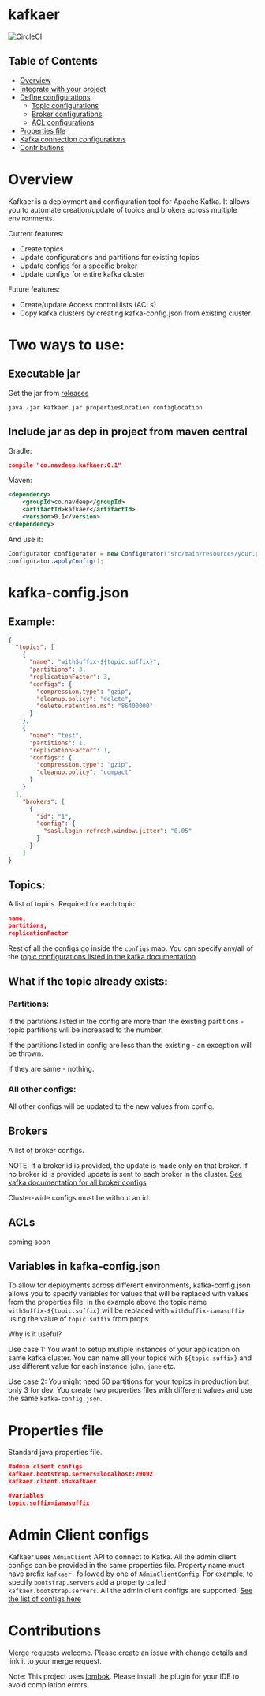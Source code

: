 # kafkaer
[![CircleCI](https://circleci.com/gh/navdeepsekhon/kafkaer.svg?style=svg)](https://circleci.com/gh/navdeepsekhon/kafkaer)

## Table of Contents
 - [Overview](#overview)
 - [Integrate with your project](#two-ways-to-use)
 - [Define configurations](#kafka-configjson)
    - [Topic configurations](#topics)
    - [Broker configurations](#brokers)
    - [ACL configurations](#acls)
 - [Properties file](#properties-file)
 - [Kafka connection configurations](#admin-client-configs)
 - [Contributions](#contributions)

 
# Overview
Kafkaer is a deployment and configuration tool for Apache Kafka. It allows you to automate creation/update of topics and brokers across multiple environments. 

Current features:
* Create topics
* Update configurations and partitions for existing topics
* Update configs for a specific broker
* Update configs for entire kafka cluster

Future features:
* Create/update Access control lists (ACLs)
* Copy kafka clusters by creating kafka-config.json from existing cluster


# Two ways to use:
## Executable jar
Get the jar from [releases](https://github.com/navdeepsekhon/kafkaer/releases)
```
java -jar kafkaer.jar propertiesLocation configLocation
```

## Include jar as dep in project from maven central
Gradle:
```json
compile "co.navdeep:kafkaer:0.1"
```
Maven:
```xml
<dependency>
    <groupId>co.navdeep</groupId>
    <artifactId>kafkaer</artifactId>
    <version>0.1</version>
</dependency>
```

And use it:
```java
Configurator configurator = new Configurator("src/main/resources/your.properties", "src/main/resources/kafka-config.json");
configurator.applyConfig();
```

# kafka-config.json
## Example:
```json
{
  "topics": [
    {
      "name": "withSuffix-${topic.suffix}",
      "partitions": 3,
      "replicationFactor": 3,
      "configs": {
        "compression.type": "gzip",
        "cleanup.policy": "delete",
        "delete.retention.ms": "86400000"
      }
    },
    {
      "name": "test",
      "partitions": 1,
      "replicationFactor": 1,
      "configs": {
        "compression.type": "gzip",
        "cleanup.policy": "compact"
      }
    }
  ],
    "brokers": [
      {
        "id": "1",
        "config": {
          "sasl.login.refresh.window.jitter": "0.05"
        }
      }
    ]
}

```

## Topics:
A list of topics. Required for each topic:
```json
name,
partitions,
replicationFactor
```

Rest of all the configs go inside the `configs` map. You can specify any/all of the [topic configurations listed in the kafka documentation](https://kafka.apache.org/documentation/#topicconfigs)

## What if the topic already exists:
### Partitions:
If the partitions listed in the config are more than the existing partitions - topic partitions will be increased to the number.

If the partitions listed in config are less than the existing - an exception will be thrown.

If they are same - nothing.

### All other configs:
All other configs will be updated to the new values from config.

## Brokers
A list of broker configs.

NOTE: If a broker id is provided, the update is made only on that broker. If no broker id is provided update is sent to each broker in the cluster. [See kafka documentation for all broker configs](https://kafka.apache.org/documentation/#brokerconfigs)

Cluster-wide configs must be without an id.

## ACLs
coming soon

## Variables in kafka-config.json 
To allow for deployments across different environments, kafka-config.json allows you to specify variables for values that will be replaced with values from the properties file. In the example above the topic name `withSuffix-${topic.suffix}` will be replaced with `withSuffix-iamasuffix` using the value of `topic.suffix` from props. 

Why is it useful?

Use case 1: You want to setup multiple instances of your application on same kafka cluster. You can name all your topics with `${topic.suffix}` and use different value for each instance `john`, `jane` etc.

Use case 2: You might need 50 partitions for your topics in production but only 3 for dev. You create two properties files with different values and use the same `kafka-config.json`.

# Properties file
Standard java properties file.
```json
#admin client configs
kafkaer.bootstrap.servers=localhost:29092
kafkaer.client.id=kafkaer

#variables
topic.suffix=iamasuffix
```

# Admin Client configs
Kafkaer uses `AdminClient` API to connect to Kafka.
All the admin client configs can be provided in the same properties file. Property name must have prefix `kafkaer.` followed by one of `AdminClientConfig`. For example, to specify `bootstrap.servers` add a property called `kafkaer.bootstrap.servers`. All the admin client configs are supported. [See the list of configs here](https://github.com/apache/kafka/blob/trunk/clients/src/main/java/org/apache/kafka/clients/admin/AdminClientConfig.java)

# Contributions
Merge requests welcome. Please create an issue with change details and link it to your merge request.

Note: This project uses [lombok](https://projectlombok.org/). Please install the plugin for your IDE to avoid compilation errors.
